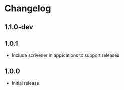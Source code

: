 # Changelog

## 1.1.0-dev

## 1.0.1

* Include scrivener in applications to support releases

## 1.0.0

* Initial release
